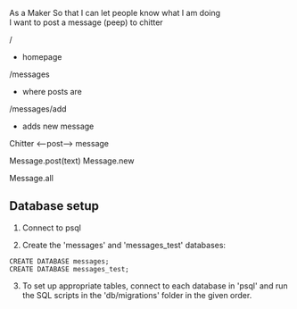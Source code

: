As a Maker
So that I can let people know what I am doing  
I want to post a message (peep) to chitter

/
- homepage

/messages
- where posts are

/messages/add
- adds new message

Chitter <--post--> message

Message.post(text)
Message.new

Message.all

## Database setup


1. Connect to psql

2. Create the 'messages' and 'messages_test' databases:

```
CREATE DATABASE messages;
CREATE DATABASE messages_test;
```

3. To set up appropriate tables, connect to each database in 'psql' and run the SQL scripts in the 'db/migrations' folder in the given order.